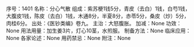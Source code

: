 序号：1401
名称：分心气散
组成：紫苏梗1钱5分，青皮（去白）1钱，白芍1钱，大腹皮1钱，陈皮（去白）1钱，木通8分，半夏8分，赤苓5分，桑皮（炒）5分，肉桂6分。
出处：《医钞类编》卷九。
主治：大怒腹胀。
加减：None
功效：None
用法用量：加生姜3片，灯心10茎，水煎服。
制备方法：None
临床应用：None
各家论述：None
用药禁忌：None
附注：None
